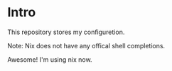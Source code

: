# Intro

This repository stores my configuretion.

Note: Nix does not have any offical shell completions.

Awesome! I'm using nix now.
